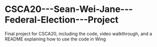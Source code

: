 # CSCA20---Sean-Wei-Jane---Federal-Election---Project
Final project for CSCA20, including the code, video walkthrough, and a README explaining how to use the code in Wing
